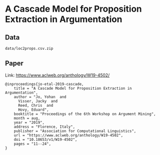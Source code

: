 # A Cascade Model for Proposition Extraction in Argumentation

## Data
`data/loc2props.csv.zip`

## Paper
Link: https://www.aclweb.org/anthology/W19-4502/
```
@inproceedings{jo-etal-2019-cascade,
    title = "A Cascade Model for Proposition Extraction in Argumentation",
    author = "Jo, Yohan  and
      Visser, Jacky  and
      Reed, Chris  and
      Hovy, Eduard",
    booktitle = "Proceedings of the 6th Workshop on Argument Mining",
    month = aug,
    year = "2019",
    address = "Florence, Italy",
    publisher = "Association for Computational Linguistics",
    url = "https://www.aclweb.org/anthology/W19-4502",
    doi = "10.18653/v1/W19-4502",
    pages = "11--24",
}
```
